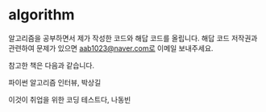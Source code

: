 # algorithm

알고리즘을 공부하면서 제가 작성한 코드와 해답 코드를 올립니다.
해답 코드 저작권과 관련하여 문제가 있으면 aab1023@naver.com로 이메일 보내주세요. 


참고한 책은 다음과 같습니다.

파이썬 알고리즘 인터뷰, 박상길

이것이 취업을 위한 코딩 테스트다, 나동빈
